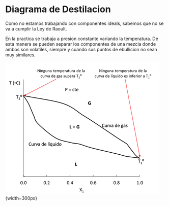 # Diagrama de Destilacion

Como no estamos trabajando con componentes ideals, sabemos que no se va a cumplir la Ley de Raoult.

En la practica se trabaja a presion constante variando la temperatura. De esta manera se pueden separar los componentes de una mezcla donde ambos son volatiles, siempre y cuando sus puntos de ebullicion no sean muy similares.

![Diagrama de Destilacion](src/diagrama-destilacion.png){width=300px}


